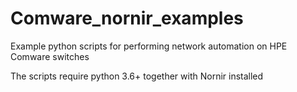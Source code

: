 # Comware_nornir_examples
Example python scripts for performing network automation on HPE Comware switches

The scripts require python 3.6+ together with Nornir installed
